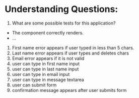 # Understanding Questions:

1. What are some possible tests for this application?

- The component correctly renders.
- ...

1. First name error appears if user typed in less than 5 chars.
2. Last name error appears if user types and deletes chars
3. Email error appears if it is not valid
4. user can type in first name input
5. user can type in last name input
6. user can type in email input
7. user can type in message textarea
8. user can submit form
9. confirmation message appears after user submits form
